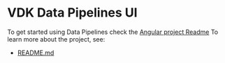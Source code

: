 # VDK Data Pipelines UI

To get started using Data Pipelines check the [Angular project Readme](gui/README.md)
To learn more about the project, see:
- [README.md](../../../specs/vep-1507-vdk-operations-ui/README.md)
